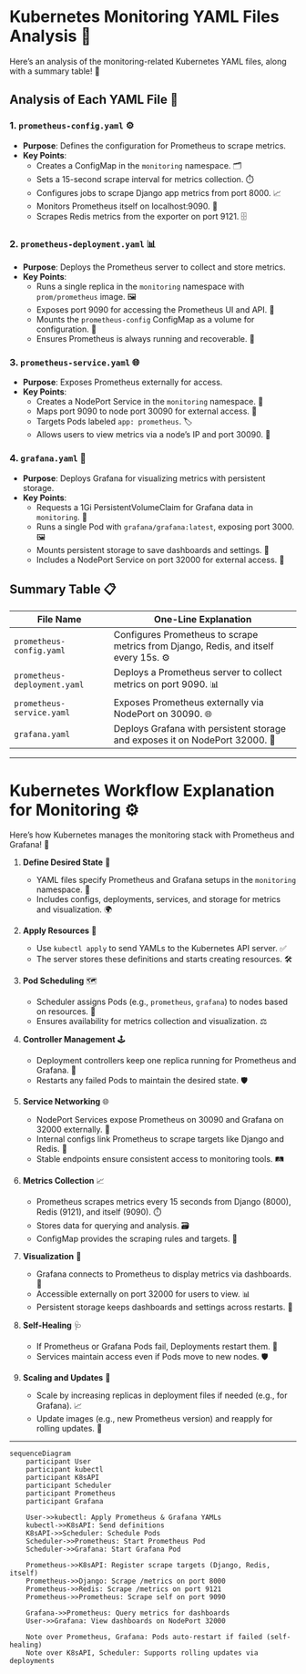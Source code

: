 # Kubernetes Monitoring YAML Files Analysis 🌟

Here’s an analysis of the monitoring-related Kubernetes YAML files, along with a summary table! 🚀

## Analysis of Each YAML File 📜

### 1. `prometheus-config.yaml` ⚙️
- **Purpose**: Defines the configuration for Prometheus to scrape metrics.
- **Key Points**:
  - Creates a ConfigMap in the `monitoring` namespace. 🗂️
  - Sets a 15-second scrape interval for metrics collection. ⏱️
  - Configures jobs to scrape Django app metrics from port 8000. 📈
  - Monitors Prometheus itself on localhost:9090. 🔄
  - Scrapes Redis metrics from the exporter on port 9121. 🗄️

### 2. `prometheus-deployment.yaml` 📊
- **Purpose**: Deploys the Prometheus server to collect and store metrics.
- **Key Points**:
  - Runs a single replica in the `monitoring` namespace with `prom/prometheus` image. 🖼️
  - Exposes port 9090 for accessing the Prometheus UI and API. 🚪
  - Mounts the `prometheus-config` ConfigMap as a volume for configuration. 📝
  - Ensures Prometheus is always running and recoverable. 🔄

### 3. `prometheus-service.yaml` 🌐
- **Purpose**: Exposes Prometheus externally for access.
- **Key Points**:
  - Creates a NodePort Service in the `monitoring` namespace. 📡
  - Maps port 9090 to node port 30090 for external access. 🚪
  - Targets Pods labeled `app: prometheus`. 🏷️
  - Allows users to view metrics via a node’s IP and port 30090. 👀

### 4. `grafana.yaml` 🎨
- **Purpose**: Deploys Grafana for visualizing metrics with persistent storage.
- **Key Points**:
  - Requests a 1Gi PersistentVolumeClaim for Grafana data in `monitoring`. 💾
  - Runs a single Pod with `grafana/grafana:latest`, exposing port 3000. 🖼️
  - Mounts persistent storage to save dashboards and settings. 📂
  - Includes a NodePort Service on port 32000 for external access. 📡

## Summary Table 📋

| **File Name**             | **One-Line Explanation**                                                                 |
|--------------------------|-----------------------------------------------------------------------------------------|
| `prometheus-config.yaml`  | Configures Prometheus to scrape metrics from Django, Redis, and itself every 15s. ⚙️    |
| `prometheus-deployment.yaml`| Deploys a Prometheus server to collect metrics on port 9090. 📊                        |
| `prometheus-service.yaml` | Exposes Prometheus externally via NodePort on 30090. 🌐                                 |
| `grafana.yaml`            | Deploys Grafana with persistent storage and exposes it on NodePort 32000. 🎨           |

---

# Kubernetes Workflow Explanation for Monitoring ⚙️

Here’s how Kubernetes manages the monitoring stack with Prometheus and Grafana! 🚀

1. **Define Desired State** 📝
   - YAML files specify Prometheus and Grafana setups in the `monitoring` namespace. 📜
   - Includes configs, deployments, services, and storage for metrics and visualization. 🌍

2. **Apply Resources** 🚀
   - Use `kubectl apply` to send YAMLs to the Kubernetes API server. ✅
   - The server stores these definitions and starts creating resources. 🛠️

3. **Pod Scheduling** 🗺️
   - Scheduler assigns Pods (e.g., `prometheus`, `grafana`) to nodes based on resources. 📍
   - Ensures availability for metrics collection and visualization. ⚖️

4. **Controller Management** 🕹️
   - Deployment controllers keep one replica running for Prometheus and Grafana. 🔄
   - Restarts any failed Pods to maintain the desired state. 🛡️

5. **Service Networking** 🌐
   - NodePort Services expose Prometheus on 30090 and Grafana on 32000 externally. 📡
   - Internal configs link Prometheus to scrape targets like Django and Redis. 🔗
   - Stable endpoints ensure consistent access to monitoring tools. 🛤️

6. **Metrics Collection** 📈
   - Prometheus scrapes metrics every 15 seconds from Django (8000), Redis (9121), and itself (9090). ⏱️
   - Stores data for querying and analysis. 🗃️
   - ConfigMap provides the scraping rules and targets. 📝

7. **Visualization** 🎨
   - Grafana connects to Prometheus to display metrics via dashboards. 👀
   - Accessible externally on port 32000 for users to view. 📊
   - Persistent storage keeps dashboards and settings across restarts. 💾

8. **Self-Healing** 🩺
   - If Prometheus or Grafana Pods fail, Deployments restart them. 🔄
   - Services maintain access even if Pods move to new nodes. 🛡️

9. **Scaling and Updates** 📏
   - Scale by increasing replicas in deployment files if needed (e.g., for Grafana). 📈
   - Update images (e.g., new Prometheus version) and reapply for rolling updates. 🔄
  
---
```mermaid
sequenceDiagram
    participant User
    participant kubectl
    participant K8sAPI
    participant Scheduler
    participant Prometheus
    participant Grafana

    User->>kubectl: Apply Prometheus & Grafana YAMLs
    kubectl->>K8sAPI: Send definitions
    K8sAPI->>Scheduler: Schedule Pods
    Scheduler->>Prometheus: Start Prometheus Pod
    Scheduler->>Grafana: Start Grafana Pod

    Prometheus->>K8sAPI: Register scrape targets (Django, Redis, itself)
    Prometheus->>Django: Scrape /metrics on port 8000
    Prometheus->>Redis: Scrape /metrics on port 9121
    Prometheus->>Prometheus: Scrape self on port 9090

    Grafana->>Prometheus: Query metrics for dashboards
    User->>Grafana: View dashboards on NodePort 32000

    Note over Prometheus, Grafana: Pods auto-restart if failed (self-healing)
    Note over K8sAPI, Scheduler: Supports rolling updates via deployments

```
